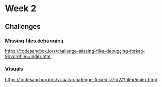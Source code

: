 # Week 2

## Challenges

### Missing files debugging

https://codesandbox.io/s/challenge-missing-files-debugging-forked-9lrvdn?file=/index.html

### Visuals

https://codesandbox.io/s/visuals-challenge-forked-v7td27?file=/index.html
